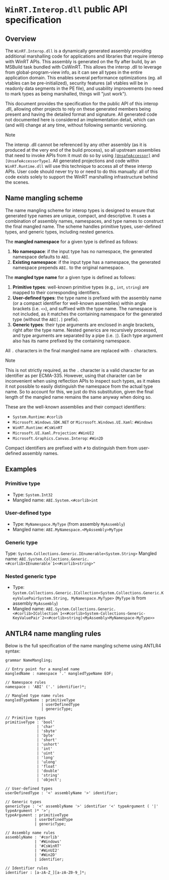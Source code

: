 # `WinRT.Interop.dll` public API specification

## Overview

The `WinRT.Interop.dll` is a dynamically generated assembly providing additional marshalling code for applications and libraries that require interop with WinRT APIs. This assembly is generated on the fly after build, by an MSBuild task bundled with CsWinRT. This allows the interop .dll to leverage from global-program-view info, as it can see all types in the entire application domain. This enables several performance optimizations (eg. all vtables can be pre-initialized), security features (all vtables will be in readonly data segments in the PE file), and usability improvements (no need to mark types as being marshalled, things will "just work").

This document provides the specification for the public API of this interop .dll, allowing other projects to rely on these generated members being present and having the detailed format and signature. All generated code not documented here is considered an implementation detail, which can (and will) change at any time, without following semantic versioning.

> [!NOTE]
> The interop .dll cannot be referenced by any other assembly (as it is produced at the very end of the build process), so all upstream assemblies that need to invoke APIs from it must do so by using [`[UnsafeAccessor]`](https://learn.microsoft.com/dotnet/api/system.runtime.compilerservices.unsafeaccessorattribute) and `[UnsafeAccessorType]`. All generated projections and code within `WinRT.Runtime.dll` will use this technique to access all of these interop APIs. User code should never try to or need to do this manually: all of this code exists solely to support the WinRT marshalling infrastructure behind the scenes.

## Name mangling scheme

The name mangling scheme for interop types is designed to ensure that generated type names are unique, compact, and descriptive. It uses a combination of assembly names, namespaces, and type names to construct the final mangled name. The scheme handles primitive types, user-defined types, and generic types, including nested generics.

The **mangled namespace** for a given type is defined as follows:

1. **No namespace**: if the input type has no namespace, the generated namespace defaults to `ABI`.
2. **Existing namespace**: if the input type has a namespace, the generated namespace prepends `ABI.` to the original namespace.

The **mangled type name** for a given type is defined as follows:

1. **Primitive types**: well-known primitive types (e.g., `int`, `string`) are mapped to their corresponding identifiers.
2. **User-defined types**: the type name is prefixed with the assembly name (or a compact identifier for well-known assemblies) within angle brackets (i.e. `<>`), and suffixed with the type name. The namespace is not included, as it matches the containing namespace for the generated type (without the `ABI[.]` prefix).
3. **Generic types**: their type arguments are enclosed in angle brackets, right after the type name. Nested generics are recursively processed, and type arguments are separated by a pipe (i.e. `|`). Each type argument also has its name prefixed by the containing namespace.

All `.` characters in the final mangled name are replaced with `-` characters.

> [!NOTE]
> This is not strictly required, as the `.` character is a valid character for an identifier as per ECMA-335. However, using that character can be inconvenient when using reflection APIs to inspect such types, as it makes it not possible to easily distinguish the namespace from the actual type name. So to account for this, we just do this substitution, given the final length of the mangled name remains the same anyway when doing so.

These are the well-known assemblies and their compact identifiers:
- `System.Runtime`: `#corlib`
- `Microsoft.Windows.SDK.NET` or `Microsoft.Windows.UI.Xaml`: `#Windows`
- `WinRT.Runtime`: `#CsWinRT`
- `Microsoft.UI.Xaml.Projection`: `#WinUI2`
- `Microsoft.Graphics.Canvas.Interop`: `#Win2D`

Compact identifiers are prefixed with `#` to distinguish them from user-defined assembly names.

## Examples

### **Primitive type**

- Type: `System.Int32`
- Mangled name: `ABI.System.<#corlib>int`

### **User-defined type**

- Type: `MyNamespace.MyType` (from assembly `MyAssembly`)
- Mangled name: `ABI.MyNamespace.<MyAssembly>MyType`

### **Generic type**

Type: `System.Collections.Generic.IEnumerable<System.String>`
Mangled name: ``ABI.System.Collections.Generic.<#corlib>IEnumerable`1<<#corlib>string>"``

### **Nested generic type**

- Type: `System.Collections.Generic.ICollection<System.Collections.Generic.KeyValuePairSystem.String, MyNamespace.MyType>` (`MyType` is from assembly `MyAssembly`)
- Mangled name: ``ABI.System.Collections.Generic.<#corlib>ICollection`1<<#corlib>System-Collections-Generic-KeyValuePair`2<<#corlib>string|<MyAssembly>MyNamespace-MyType>>``

## ANTLR4 name mangling rules

Below is the full specification of the name mangling scheme using ANTLR4 syntax:

```antlr
grammar NameMangling;

// Entry point for a mangled name
mangledName : namespace '.' mangledTypeName EOF;

// Namespace rules
namespace : 'ABI' ('.' identifier)*;

// Mangled type name rules
mangledTypeName : primitiveType
                | userDefinedType
                | genericType;

// Primitive types
primitiveType : 'bool'
              | 'char'
              | 'sbyte'
              | 'byte'
              | 'short'
              | 'ushort'
              | 'int'
              | 'uint'
              | 'long'
              | 'ulong'
              | 'float'
              | 'double'
              | 'string'
              | 'object';

// User-defined types
userDefinedType : '<' assemblyName '>' identifier;

// Generic types
genericType : '<' assemblyName '>' identifier '<' typeArgument ( '|' typeArgument )* '>';
typeArgument : primitiveType
             | userDefinedType
             | genericType;

// Assembly name rules
assemblyName : '#corlib'
             | '#Windows'
             | '#CsWinRT'
             | '#WinUI2'
             | '#Win2D'
             | identifier;

// Identifier rules
identifier : [a-zA-Z_][a-zA-Z0-9_]*;
```
